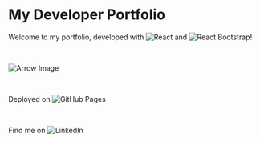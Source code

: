 # My Developer Portfolio

Welcome to my portfolio, developed with ![React](https://react.dev/) and ![React Bootstrap](https://react-bootstrap.github.io/)!

<br>

![Arrow Image](https://encrypted-tbn0.gstatic.com/images?q=tbn:ANd9GcSp9AxhxlZhyxlUC9Uw6MEE97d642ROWXu28Hadm_5t&s)

<br>

Deployed on ![GitHub Pages](https://grace-sanford.github.io/portfolio/)

<br>

Find me on ![LinkedIn](https://www.linkedin.com/in/grace-m-sanford/) 